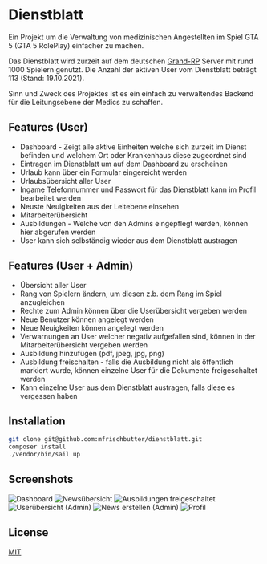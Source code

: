 # Dienstblatt
Ein Projekt um die Verwaltung von medizinischen Angestellten im Spiel GTA 5 (GTA 5 RolePlay) einfacher zu machen.

Das Dienstblatt wird zurzeit auf dem deutschen [Grand-RP](https://gta5grand.com/) Server mit rund 1000 Spielern genutzt. Die Anzahl der aktiven User vom Dienstblatt beträgt 113 (Stand: 19.10.2021).

Sinn und Zweck des Projektes ist es ein einfach zu verwaltendes Backend für die Leitungsebene der Medics zu schaffen.

## Features (User)

- Dashboard - Zeigt alle aktive Einheiten welche sich zurzeit im Dienst befinden und welchem Ort oder Krankenhaus diese zugeordnet sind
- Eintragen im Dienstblatt um auf dem Dashboard zu erscheinen
- Urlaub kann über ein Formular eingereicht werden
- Urlaubsübersicht aller User
- Ingame Telefonnummer und Passwort für das Dienstblatt kann im Profil bearbeitet werden
- Neuste Neuigkeiten aus der Leitebene einsehen
- Mitarbeiterübersicht
- Ausbildungen - Welche von den Admins eingepflegt werden, können hier abgerufen werden
- User kann sich selbständig wieder aus dem Dienstblatt austragen

## Features (User + Admin)

- Übersicht aller User
- Rang von Spielern ändern, um diesen z.b. dem Rang im Spiel anzugleichen
- Rechte zum Admin können über die Userübersicht vergeben werden
- Neue Benutzer können angelegt werden
- Neue Neuigkeiten können angelegt werden
- Verwarnungen an User welcher negativ aufgefallen sind, können in der Mitarbeiterübersicht vergeben werden
- Ausbildung hinzufügen (pdf, jpeg, jpg, png)
- Ausbildung freischalten - falls die Ausbildung nicht als öffentlich markiert wurde, können einzelne User für die Dokumente freigeschaltet werden
- Kann einzelne User aus dem Dienstblatt austragen, falls diese es vergessen haben


## Installation
```bash
git clone git@github.com:mfrischbutter/dienstblatt.git
composer install
./vendor/bin/sail up
```

## Screenshots
![Dashboard](https://postimg.cc/hz9kzrQd)
![Newsübersicht](https://postimg.cc/3dc3HtX8)
![Ausbildungen freigeschaltet](https://postimg.cc/rd6cDzZ7)
![Userübersicht (Admin)](https://postimg.cc/G9MCkXSF/dfbd1c7c)
![News erstellen (Admin)](https://postimg.cc/XZ0SVmpb)
![Profil](https://postimg.cc/HVJfbdMm)


## License
[MIT](https://choosealicense.com/licenses/mit/)
